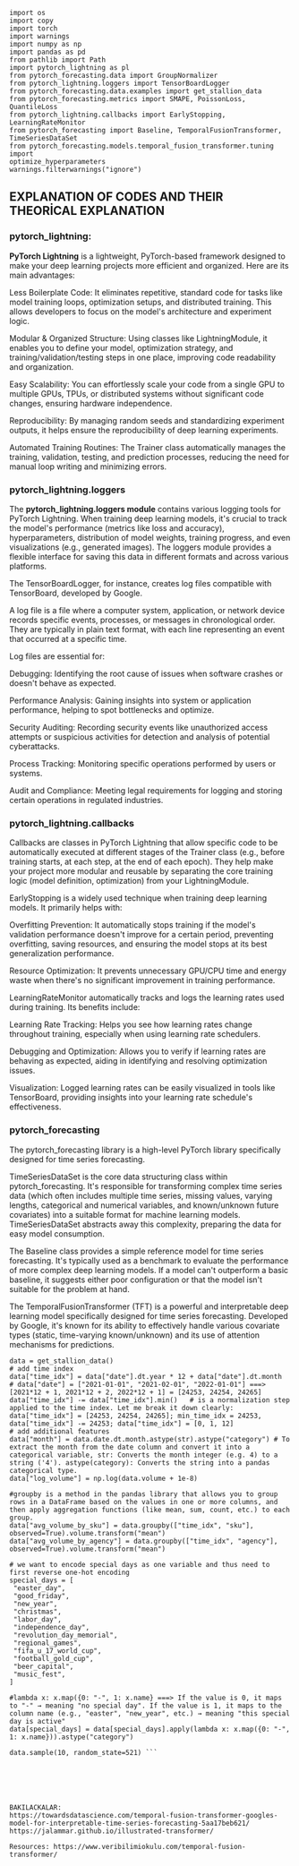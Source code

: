 ```
import os
import copy
import torch
import warnings
import numpy as np
import pandas as pd
from pathlib import Path
import pytorch_lightning as pl
from pytorch_forecasting.data import GroupNormalizer
from pytorch_lightning.loggers import TensorBoardLogger
from pytorch_forecasting.data.examples import get_stallion_data
from pytorch_forecasting.metrics import SMAPE, PoissonLoss, QuantileLoss
from pytorch_lightning.callbacks import EarlyStopping, LearningRateMonitor
from pytorch_forecasting import Baseline, TemporalFusionTransformer, 
TimeSeriesDataSet
from pytorch_forecasting.models.temporal_fusion_transformer.tuning import 
optimize_hyperparameters
warnings.filterwarnings("ignore")
```

## EXPLANATION OF CODES AND THEIR THEORİCAL EXPLANATION

### pytorch_lightning: 

**PyTorch Lightning** is a lightweight, PyTorch-based framework designed to make your deep learning projects more efficient and organized. Here are its main advantages:

Less Boilerplate Code: It eliminates repetitive, standard code for tasks like model training loops, optimization setups, and distributed training. This allows developers to focus on the model's architecture and experiment logic.

Modular & Organized Structure: Using classes like LightningModule, it enables you to define your model, optimization strategy, and training/validation/testing steps in one place, improving code readability and organization.

Easy Scalability: You can effortlessly scale your code from a single GPU to multiple GPUs, TPUs, or distributed systems without significant code changes, ensuring hardware independence.

Reproducibility: By managing random seeds and standardizing experiment outputs, it helps ensure the reproducibility of deep learning experiments.

Automated Training Routines: The Trainer class automatically manages the training, validation, testing, and prediction processes, reducing the need for manual loop writing and minimizing errors.

### pytorch_lightning.loggers

The **pytorch_lightning.loggers module** contains various logging tools for PyTorch Lightning. When training deep learning models, it's crucial to track the model's performance (metrics like loss and accuracy), hyperparameters, distribution of model weights, training progress, and even visualizations (e.g., generated images). The loggers module provides a flexible interface for saving this data in different formats and across various platforms.

The TensorBoardLogger, for instance, creates log files compatible with TensorBoard, developed by Google.

A log file is a file where a computer system, application, or network device records specific events, processes, or messages in chronological order. They are typically in plain text format, with each line representing an event that occurred at a specific time.

Log files are essential for:

Debugging: Identifying the root cause of issues when software crashes or doesn't behave as expected.

Performance Analysis: Gaining insights into system or application performance, helping to spot bottlenecks and optimize.

Security Auditing: Recording security events like unauthorized access attempts or suspicious activities for detection and analysis of potential cyberattacks.

Process Tracking: Monitoring specific operations performed by users or systems.

Audit and Compliance: Meeting legal requirements for logging and storing certain operations in regulated industries.

### pytorch_lightning.callbacks
Callbacks are classes in PyTorch Lightning that allow specific code to be automatically executed at different stages of the Trainer class (e.g., before training starts, at each step, at the end of each epoch). They help make your project more modular and reusable by separating the core training logic (model definition, optimization) from your LightningModule.

EarlyStopping is a widely used technique when training deep learning models. It primarily helps with:

Overfitting Prevention: It automatically stops training if the model's validation performance doesn't improve for a certain period, preventing overfitting, saving resources, and ensuring the model stops at its best generalization performance.

Resource Optimization: It prevents unnecessary GPU/CPU time and energy waste when there's no significant improvement in training performance.

LearningRateMonitor automatically tracks and logs the learning rates used during training. Its benefits include:

Learning Rate Tracking: Helps you see how learning rates change throughout training, especially when using learning rate schedulers.

Debugging and Optimization: Allows you to verify if learning rates are behaving as expected, aiding in identifying and resolving optimization issues.

Visualization: Logged learning rates can be easily visualized in tools like TensorBoard, providing insights into your learning rate schedule's effectiveness.

### pytorch_forecasting
The pytorch_forecasting library is a high-level PyTorch library specifically designed for time series forecasting.

TimeSeriesDataSet is the core data structuring class within pytorch_forecasting. It's responsible for transforming complex time series data (which often includes multiple time series, missing values, varying lengths, categorical and numerical variables, and known/unknown future covariates) into a suitable format for machine learning models. TimeSeriesDataSet abstracts away this complexity, preparing the data for easy model consumption.

The Baseline class provides a simple reference model for time series forecasting. It's typically used as a benchmark to evaluate the performance of more complex deep learning models. If a model can't outperform a basic baseline, it suggests either poor configuration or that the model isn't suitable for the problem at hand.

The TemporalFusionTransformer (TFT) is a powerful and interpretable deep learning model specifically designed for time series forecasting. Developed by Google, it's known for its ability to effectively handle various covariate types (static, time-varying known/unknown) and its use of attention mechanisms for predictions.

```
data = get_stallion_data()
# add time index
data["time_idx"] = data["date"].dt.year * 12 + data["date"].dt.month   # data["date"] = ["2021-01-01", "2021-02-01", "2022-01-01"] ===>  [2021*12 + 1, 2021*12 + 2, 2022*12 + 1] = [24253, 24254, 24265]
data["time_idx"] -= data["time_idx"].min()   # is a normalization step applied to the time index. Let me break it down clearly: data["time_idx"] = [24253, 24254, 24265]; min_time_idx = 24253, data["time_idx"] -= 24253; data["time_idx"] = [0, 1, 12]
# add additional features
data["month"] = data.date.dt.month.astype(str).astype("category") # To extract the month from the date column and convert it into a categorical variable, str: Converts the month integer (e.g. 4) to a string ('4'). astype(category): Converts the string into a pandas categorical type.
data["log_volume"] = np.log(data.volume + 1e-8)

#groupby is a method in the pandas library that allows you to group rows in a DataFrame based on the values in one or more columns, and then apply aggregation functions (like mean, sum, count, etc.) to each group.
data["avg_volume_by_sku"] = data.groupby(["time_idx", "sku"], 
observed=True).volume.transform("mean")
data["avg_volume_by_agency"] = data.groupby(["time_idx", "agency"], 
observed=True).volume.transform("mean")

# we want to encode special days as one variable and thus need to first reverse one-hot encoding
special_days = [
 "easter_day",
 "good_friday",
 "new_year",
 "christmas",
 "labor_day",
 "independence_day",
 "revolution_day_memorial",
 "regional_games",
 "fifa_u_17_world_cup",
 "football_gold_cup",
 "beer_capital",
 "music_fest",
]

#lambda x: x.map({0: "-", 1: x.name} ===> If the value is 0, it maps to "-" → meaning "no special day". If the value is 1, it maps to the column name (e.g., "easter", "new_year", etc.) → meaning "this special day is active"
data[special_days] = data[special_days].apply(lambda x: x.map({0: "-", 1: x.name})).astype("category")

data.sample(10, random_state=521) ```




```



```


BAKILACKALAR:
https://towardsdatascience.com/temporal-fusion-transformer-googles-model-for-interpretable-time-series-forecasting-5aa17beb621/
https://jalammar.github.io/illustrated-transformer/

Resources: https://www.veribilimiokulu.com/temporal-fusion-transformer/

